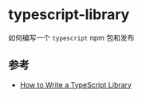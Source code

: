# typescript-library

如何编写一个 `typescript` npm 包和发布

## 参考

- [How to Write a TypeScript Library](https://www.tsmean.com/articles/how-to-write-a-typescript-library/)
